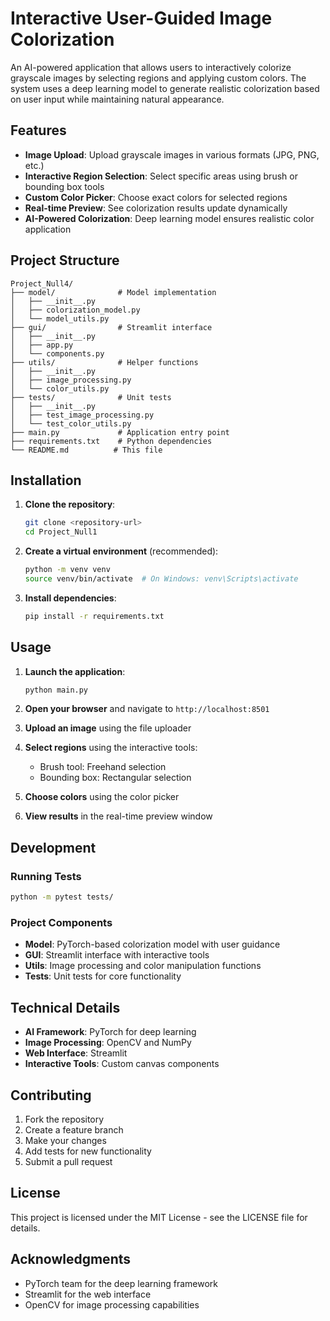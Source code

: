 # Interactive User-Guided Image Colorization

An AI-powered application that allows users to interactively colorize grayscale images by selecting regions and applying custom colors. The system uses a deep learning model to generate realistic colorization based on user input while maintaining natural appearance.

## Features

- **Image Upload**: Upload grayscale images in various formats (JPG, PNG, etc.)
- **Interactive Region Selection**: Select specific areas using brush or bounding box tools
- **Custom Color Picker**: Choose exact colors for selected regions
- **Real-time Preview**: See colorization results update dynamically
- **AI-Powered Colorization**: Deep learning model ensures realistic color application

## Project Structure

```
Project_Null4/
├── model/              # Model implementation
│   ├── __init__.py
│   ├── colorization_model.py
│   └── model_utils.py
├── gui/                # Streamlit interface
│   ├── __init__.py
│   ├── app.py
│   └── components.py
├── utils/              # Helper functions
│   ├── __init__.py
│   ├── image_processing.py
│   └── color_utils.py
├── tests/              # Unit tests
│   ├── __init__.py
│   ├── test_image_processing.py
│   └── test_color_utils.py
├── main.py             # Application entry point
├── requirements.txt    # Python dependencies
└── README.md          # This file
```

## Installation

1. **Clone the repository**:
   ```bash
   git clone <repository-url>
   cd Project_Null1
   ```

2. **Create a virtual environment** (recommended):
   ```bash
   python -m venv venv
   source venv/bin/activate  # On Windows: venv\Scripts\activate
   ```

3. **Install dependencies**:
   ```bash
   pip install -r requirements.txt
   ```

## Usage

1. **Launch the application**:
   ```bash
   python main.py
   ```

2. **Open your browser** and navigate to `http://localhost:8501`

3. **Upload an image** using the file uploader

4. **Select regions** using the interactive tools:
   - Brush tool: Freehand selection
   - Bounding box: Rectangular selection

5. **Choose colors** using the color picker

6. **View results** in the real-time preview window

## Development

### Running Tests
```bash
python -m pytest tests/
```

### Project Components

- **Model**: PyTorch-based colorization model with user guidance
- **GUI**: Streamlit interface with interactive tools
- **Utils**: Image processing and color manipulation functions
- **Tests**: Unit tests for core functionality

## Technical Details

- **AI Framework**: PyTorch for deep learning
- **Image Processing**: OpenCV and NumPy
- **Web Interface**: Streamlit
- **Interactive Tools**: Custom canvas components

## Contributing

1. Fork the repository
2. Create a feature branch
3. Make your changes
4. Add tests for new functionality
5. Submit a pull request

## License

This project is licensed under the MIT License - see the LICENSE file for details.

## Acknowledgments

- PyTorch team for the deep learning framework
- Streamlit for the web interface
- OpenCV for image processing capabilities




